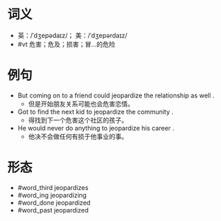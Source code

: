 # 词义
- 英：/ˈdʒepədaɪz/； 美：/ˈdʒepərdaɪz/
- #vt 危害；危及；损害；冒…的危险
# 例句
- But coming on to a friend could jeopardize the relationship as well .
	- 但是开始朋友关系可能也会危害恋情。
- Got to find the next kid to jeopardize the community .
	- 得找到下一个危害这个社区的孩子。
- He would never do anything to jeopardize his career .
	- 他决不会做任何有损于他事业的事。
# 形态
- #word_third jeopardizes
- #word_ing jeopardizing
- #word_done jeopardized
- #word_past jeopardized
